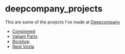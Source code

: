 # deepcompany_projects
This are some of the projects I've made at [Deepcompany](https://www.deepcompany.com)

- [Consinmed](https://consinmed.deepyshop.com)
- [Valiant Parts](https://valiant.deepyshop.com)
- [Bicishop](https://www.bicishop.com.ve)
- [Nest Vnzla](https://nestvzla.deepyshop.com)
